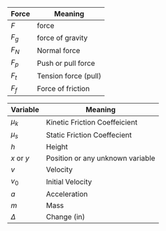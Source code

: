 |Force		|Meaning|
|-			|-|
|$F$		|force|
|$F_g$		|force of gravity|
|$F_N$		|Normal force|
|$F_p$		|Push or pull force|
|$F_t$		|Tension force (pull)|
|$F_f$		|Force of friction|

| Variable   | Meaning                          |
| ---------- | -------------------------------- |
| $\mu_k$    | Kinetic Friction Coeffeicient    |
| $\mu_s$    | Static Friction Coeffecient      |
| $h$        | Height                           |
| $x$ or $y$ | Position or any unknown variable |
| $v$        | Velocity                         |
| $v_0$      | Initial Velocity                 |
| $a$        | Acceleration                     |
| $m$        | Mass                             |
| $\Delta$   | Change (in)                      |
